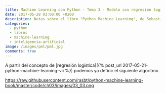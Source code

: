 ```yaml
---
title: Machine Learning con Python - Tema 3 - Modelo con regresión logística
date: 2017-05-28 03:00:00 +0200
description: Notas sobre el libro "Python Machine Learning", de Sebastian Raschka
categories:
  - python
  - libros
  - machine-learning
  - inteligencia-artificial
image: /images/pml/pml.jpg
comments: true
---
```


A partir del concepto de [regresión logística]({% post_url 2017-05-21-python-machine-learning-vii %})
 podemos ya definir el siguiente algoritmo.

https://raw.githubusercontent.com/rasbt/python-machine-learning-book/master/code/ch03/images/03_03.png